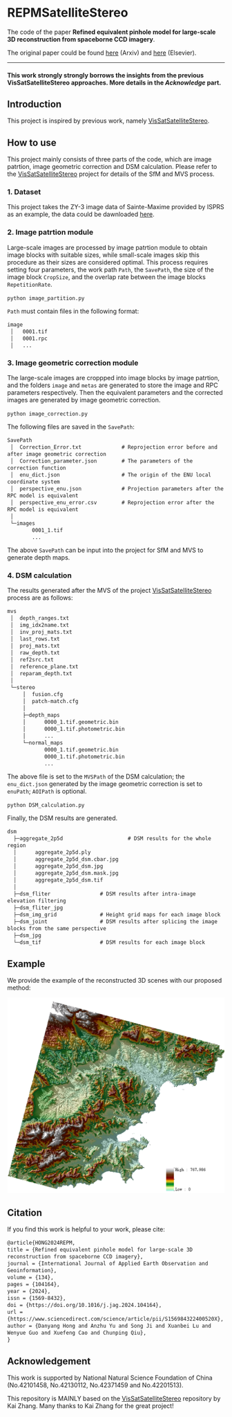 # REPMSatelliteStereo
The code of the paper **Refined equivalent pinhole model for large-scale 3D reconstruction from spaceborne CCD imagery**.

The original paper could be found [here](https://arxiv.org/abs/2310.20117) (Arxiv) and [here](https://doi.org/10.1016/j.jag.2024.104164) (Elsevier).

---
#### This work strongly strongly borrows the insights from the previous VisSatSatelliteStereo approaches. More details in the *Acknowledge* part.

## Introduction

This project is inspired by previous work, namely [VisSatSatelliteStereo](https://github.com/Kai-46/VisSatSatelliteStereo). 


## How to use
This project mainly consists of three parts of the code, which are image patrtion, image geometric correction and DSM calculation. 
Please refer to the [VisSatSatelliteStereo](https://github.com/Kai-46/VisSatSatelliteStereo) project for details of the SfM and MVS process.
### 1. Dataset
This project takes the ZY-3 image data of Sainte-Maxime provided by ISPRS as an example, the data could be dawnloaded [here](https://www.isprs.org/data/zy-3/Default-HongKong-StMaxime.aspx).

### 2. Image patrtion module
Large-scale images are processed by image patrtion module to obtain image blocks with suitable sizes, while small-scale images skip this procedure as their sizes are considered optimal. 
This process requires setting four parameters, the work path `Path`, the `SavePath`, the size of the image block `CropSize`, and the overlap rate between the image blocks `RepetitionRate`.

`python image_partition.py`

`Path` must contain files in the following format:

```
image
 │   0001.tif
 │   0001.rpc
 │   ...
```

### 3. Image geometric correction module
The large-scale images are croppped into image blocks by image patrtion, and the folders `image` and `metas` are generated to store the image and RPC parameters respectively.
Then the equivalent parameters and the corrected images are generated by image geometric correction.

`python image_correction.py`

The following files are saved in the `SavePath`:
```
SavePath
 │  Correction_Error.txt             # Reprojection error before and after image geometric correction
 │  Correction_parameter.json        # The parameters of the correction function
 │  enu_dict.json                    # The origin of the ENU local coordinate system
 │  perspective_enu.json             # Projection parameters after the RPC model is equivalent
 │  perspective_enu_error.csv        # Reprojection error after the RPC model is equivalent
 │  
 └─images
        0001_1.tif
        ...
```
The above `SavePath` can be input into the project for SfM and MVS to generate depth maps.

### 4. DSM calculation
The results generated after the MVS of the project [VisSatSatelliteStereo](https://github.com/Kai-46/VisSatSatelliteStereo) process are as follows:
```
mvs
 │  depth_ranges.txt
 │  img_idx2name.txt
 │  inv_proj_mats.txt
 │  last_rows.txt
 │  proj_mats.txt
 │  raw_depth.txt
 │  ref2src.txt
 │  reference_plane.txt
 │  reparam_depth.txt
 │  
 └─stereo
     │  fusion.cfg
     │  patch-match.cfg
     │  
     ├─depth_maps
     │      0000_1.tif.geometric.bin
     │      0000_1.tif.photometric.bin
     │      ...
     └─normal_maps
            0000_1.tif.geometric.bin
            0000_1.tif.photometric.bin
            ...
```
The above file is set to the `MVSPath` of the DSM calculation; the `enu_dict.json` generated by the image geometric correction is set to `enuPath`; `AOIPath` is optional.

`python DSM_calculation.py`

Finally, the DSM results are generated.
```
dsm
  ├─aggregate_2p5d                     # DSM results for the whole region
  │      aggregate_2p5d.ply
  │      aggregate_2p5d_dsm.cbar.jpg
  │      aggregate_2p5d_dsm.jpg
  │      aggregate_2p5d_dsm.mask.jpg
  │      aggregate_2p5d_dsm.tif
  │      
  ├─dsm_fliter                # DSM results after intra-image elevation filtering
  ├─dsm_fliter_jpg              
  ├─dsm_img_grid              # Height grid maps for each image block
  ├─dsm_joint                 # DSM results after splicing the image blocks from the same perspective
  ├─dsm_jpg                   
  └─dsm_tif                   # DSM results for each image block
```

## Example

We provide the example of the reconstructed 3D scenes with our proposed method:

![ZY-3 DSM](./doc/ZY-3.png) 


## Citation

If you find this work is helpful to your work, please cite:

```
@article{HONG2024REPM,
title = {Refined equivalent pinhole model for large-scale 3D reconstruction from spaceborne CCD imagery},
journal = {International Journal of Applied Earth Observation and Geoinformation},
volume = {134},
pages = {104164},
year = {2024},
issn = {1569-8432},
doi = {https://doi.org/10.1016/j.jag.2024.104164},
url = {https://www.sciencedirect.com/science/article/pii/S156984322400520X},
author = {Danyang Hong and Anzhu Yu and Song Ji and Xuanbei Lu and Wenyue Guo and Xuefeng Cao and Chunping Qiu},
}
```

## Acknowledgement
This work is supported by National Natural Science Foundation of China (No.42101458, No.42130112, No.42371459 and No.42201513).

This repository is MAINLY based on the [VisSatSatelliteStereo](https://github.com/Kai-46/VisSatSatelliteStereo) repository by Kai Zhang. Many thanks to Kai Zhang for the great project!

